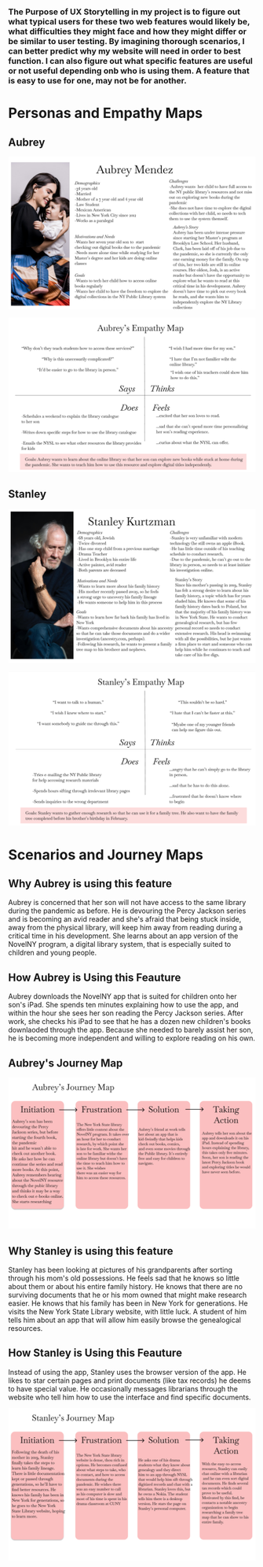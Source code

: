 ### The Purpose of UX Storytelling in my project is to figure out what typical users for these two web features would likely be, what difficulties they might face and how they might differ or be similar to user testing. By imagining thorough scenarios, I can better predict why my website will need in order to best function. I can also figure out what specific features are useful or not useful depending onb who is using them. A feature that is easy to use for one, may not be for another. 


# Personas and Empathy Maps
## Aubrey

![Aubrey's Persona](Aubrey-Persona.png)

![Aubrey's Empathy Map](Aubrey-Empathy-map.png)

## Stanley

![Stanley's Persona](Stanley-Persona.png)

![Stanley's Empathy Map](Stanley-Empathy-Map.png)

# Scenarios and Journey Maps

## Why Aubrey is using this feature
Aubrey is concerned that her son will not have access to the same library during the pandemic as before. He is devouring the Percy Jackson series and is becoming an avid reader and she's afraid that being stuck inside, away from the physical library, will keep him away from reading during a critical time in his development. She learns about an app version of the NovelNY program, a digital library system, that is especially suited to children and young people. 

## How Aubrey is Using this Feauture
Aubrey downloads the NovelNY app that is suited for children onto her son's iPad. She spends ten minutes explaining how to use the app, and within the hour she sees her son reading the Percy Jackson series. After work, she checks his iPad to see that he has a dozen new children's books downlaoded through the app. Because she needed to barely assist her son, he is becoming more independent and willing to explore reading on his own. 
## Aubrey's Journey Map
![Aubrey's Journey Map](Aubrey's-Journey-Map.png)

## Why Stanley is using this feature
Stanley has been looking at pictures of his grandparents after sorting through his mom's old possessions. He feels sad that he knows so little about them or about his entire family history. He knows that there are no surviving documents that he or his mom owned that might make research easier. He knows that his family has been in New York for generations. He visits the New York State Library website, with little luck. A student of him tells him about an app that will allow him easily browse the genealogical resources. 

## How Stanley is Using this Feauture
Instead of using the app, Stanley uses the browser version of the app. He likes to star certain pages and print documents (like tax records) he deems to have special value. He occasionally messages librarians through the website who tell him how to use the interface and find specific documents. 

![Stanley's Journey Map](Stanley's-Journey-Map.png)
